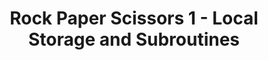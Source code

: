 ---
title: "Rock Paper Scissors 1 - Local Storage and Subroutines"
description: "What better way to start practicing with building of Smart contract than having fun and building a game of Rock Paper Scissors, requiring a more advanced features like account-specific storage and actual subroutine. This video goes through building a smart contract using a local storage instead of a global storage, allowing multiple gmes to be played at the same time."
type: "tutorial"
category: "Smart Contract,PyTeal"
difficulty: "Intermediate"
summary: "A series video on making your own smart contract involving Scissors, Paper, Stone."
file_path: ""
image: "https://assets-global.website-files.com/5e39e095596498a8b9624af1/5ffca6e3e0d8ad9231cc2af6_Portfolio-course---final.png"
link: "https://www.youtube.com/watch?v=HO4sLBNj_UY&list=PLpAdAjL5F75CNnmGbz9Dm_k-z5I6Sv9_x&index=8"
status: "open"
---